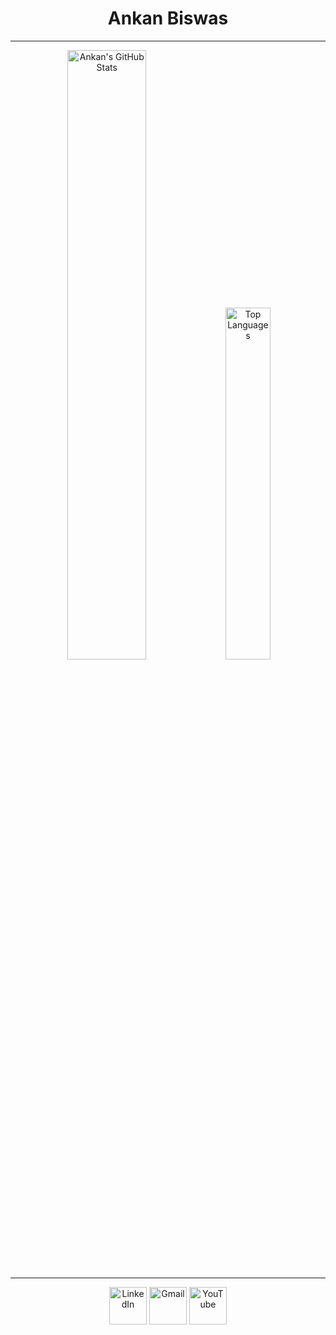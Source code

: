 <div align="center">
 
#  **Ankan Biswas**

---

<p>
    <img src="https://github-readme-stats.vercel.app/api?username=AnkanCompiled&show_icons=true&theme=dark" alt="Ankan's GitHub Stats" style="width: 50%;"/>
    <img src="https://github-readme-stats.vercel.app/api/top-langs/?username=AnkanCompiled&layout=compact&theme=dark" alt="Top Languages" style="width: 38%;"/>
</p>

---

<p>
  <a href="https://www.linkedin.com/in/ankanbiswas-in" target="blank"><img src="https://img.icons8.com/?size=100&id=xuvGCOXi8Wyg&format=png&color=000000" width="60" alt="LinkedIn" /></a>  
  <a href="mailto:ankanb560@gmail.com" target="blank"><img src="https://img.icons8.com/?size=100&id=P7UIlhbpWzZm&format=png&color=000000" width="60" alt="Gmail" /></a>
  <a href="https://www.youtube.com/@ankan1001" target="blank"><img src="https://img.icons8.com/?size=100&id=19318&format=png&color=000000" width="60" alt="YouTube" /></a>
</p>


</div>
